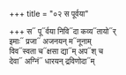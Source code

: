 +++
title = "०२ स पूर्वया"

+++
स᳓ पू᳓र्वया निवि᳓दा कव्य᳓तायो᳓र्  
इमाः᳓ प्रजा᳓ अजनयन् म᳓नूनाम्  
विव᳓स्वता च᳓क्षसा द्या᳓म् अप᳓श् च  
देवा᳓ अग्निं᳓ धारयन् द्रविणोदा᳓म्